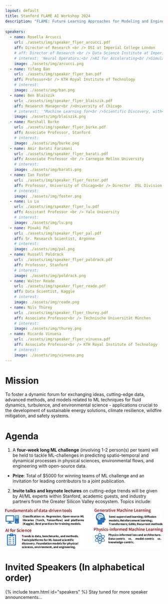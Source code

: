 ```yaml
---
layout: default
title: Stanford FLAME AI Workshop 2024
description: "FLAME: Future Learning Approaches for Modeling and Engineering"

speakers:
  - name: Rosella Arcucci
    url: ./assets/img/speaker_flyer_arcucci.pdf
    aff: Director of Research <br /> DSI at Imperial College London
    # aff: Director of Research <br /> Data Science Institute at Imperial College London
    # interest: 'Neural Operators:<br />AI for Accelerating<br />Simulation and Design'
    image: ./assets/img/arcucci.png
  - name: Yifang Ban
    url: ./assets/img/speaker_flyer_ban.pdf
    aff: Professor<br /> KTH Royal Institute of Technology
    # interest: 
    image: ./assets/img/ban.png
  - name: Ben Blaiszik
    url: ./assets/img/speaker_flyer_blaiszik.pdf
    aff: Research Manager<br />University of Chicago
    # interest: '"Machine Learning for<br />Scientific Discovery, with<br />Applications in Fluid Mechanics"'
    image: ./assets/img/blaiszik.png
  - name: Marshall Burke
    url: ./assets/img/speaker_flyer_burke.pdf
    aff: Associate Professor, Stanford
    # interest: 
    image: ./assets/img/burke.png
  - name: Amir Barati Farimani
    url: ./assets/img/speaker_flyer_barati.pdf
    aff: Associate Professor <br /> Carnegie Mellon University
    # interest: 
    image: ./assets/img/barati.png
  - name: Ian Foster
    url: ./assets/img/speaker_flyer_foster.pdf
    aff: Professor, University of Chicago<br /> Director  DSL Division, Argonne
    # interest: 
    image: ./assets/img/foster.png
  - name: Lu Lu
    url: ./assets/img/speaker_flyer_lu.pdf
    aff: Assistant Professor <br /> Yale University
    # interest: 
    image: ./assets/img/lu.png
  - name: Pinaki Pal
    url: ./assets/img/speaker_flyer_pal.pdf
    aff: Sr. Research Scientist, Argonne
    # interest: 
    image: ./assets/img/pal.png
  - name: Russell Poldrack
    url: ./assets/img/speaker_flyer_poldrack.pdf
    aff: Professor, Stanford
    # interest: 
    image: ./assets/img/poldrack.png
  - name: Walter Reade
    url: ./assets/img/speaker_flyer_reade.pdf
    aff: Data Scientist, Kaggle
    # interest: 
    image: ./assets/img/reade.png
  - name: Nils Thürey
    url: ./assets/img/speaker_flyer_thurey.pdf
    aff: Associate Professor<br /> Technische Universität München
    # interest: 
    image: ./assets/img/thurey.png
  - name: Ricardo Vinuesa
    url: ./assets/img/speaker_flyer_vinuesa.pdf
    aff: Associate Professor<br /> KTH Royal Institute of Technology
    # interest: 
    image: ./assets/img/vinuesa.png
---
```


# Mission
To foster a dynamic forum for exchanging ideas, cutting-edge data, advanced methods, and models related to ML techniques for fluid dynamics, turbulence, and environmental science - applications crucial to the development of sustainable energy solutions, climate resilience, wildfire mitigation, and safety systems.


# Agenda
1. A **four-week long ML challenge** (involving 1-2 person(s) per team) will be held to tackle ML-challenges in predicting spatio-temporal and dynamical processes in physical sciences, environmental flows, and engineering with open-source data.
- **Prize**: Total of $5000 for winning teams of ML challenge and an invitation for leading contributors to a joint publication.
2. **Invite talks and keynote lectures** on cutting-edge trends will be given by AI/ML experts within Stanford, academic guests,
and industry partners from the Greater Silicon Valley ecosystem. Topics include:

![topics](./assets/img/topics.png)

# Invited Speakers (In alphabetical order)
{% include team.html id="speakers" %}
Stay tuned for more speaker announcements...


<!-- Stay tuned for the speaker announcements... -->

